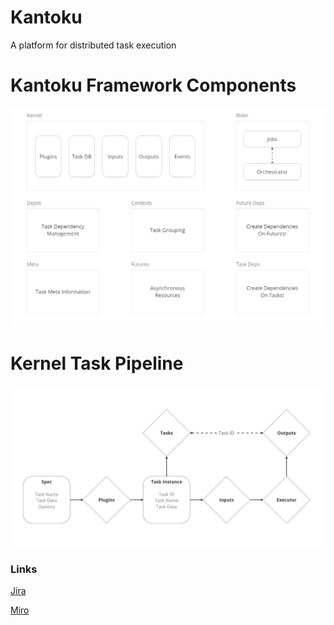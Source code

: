# Kantoku

A platform for distributed task execution

# Kantoku Framework Components

![kantoku](assets/kantoku.png)

# Kernel Task Pipeline

![pipeline](assets/pipeline.png)

### Links

[Jira](https://r-ischenko.atlassian.net/jira/software/projects/KAN/boards/1)

[Miro](https://miro.com/app/board/uXjVMS1wUJ0=/)
